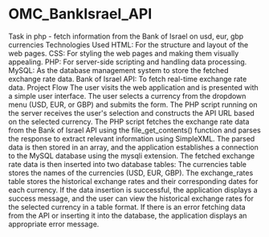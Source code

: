 # OMC_BankIsrael_API
 Task in php - fetch information from the Bank of Israel on usd, eur, gbp currencies
Technologies Used
HTML: For the structure and layout of the web pages.
CSS: For styling the web pages and making them visually appealing.
PHP: For server-side scripting and handling data processing.
MySQL: As the database management system to store the fetched exchange rate data.
Bank of Israel API: To fetch real-time exchange rate data.
Project Flow
The user visits the web application and is presented with a simple user interface.
The user selects a currency from the dropdown menu (USD, EUR, or GBP) and submits the form.
The PHP script running on the server receives the user's selection and constructs the API URL based on the selected currency.
The PHP script fetches the exchange rate data from the Bank of Israel API using the file_get_contents() function and parses the response to extract relevant information using SimpleXML.
The parsed data is then stored in an array, and the application establishes a connection to the MySQL database using the mysqli extension.
The fetched exchange rate data is then inserted into two database tables:
The currencies table stores the names of the currencies (USD, EUR, GBP).
The exchange_rates table stores the historical exchange rates and their corresponding dates for each currency.
If the data insertion is successful, the application displays a success message, and the user can view the historical exchange rates for the selected currency in a table format.
If there is an error fetching data from the API or inserting it into the database, the application displays an appropriate error message.
